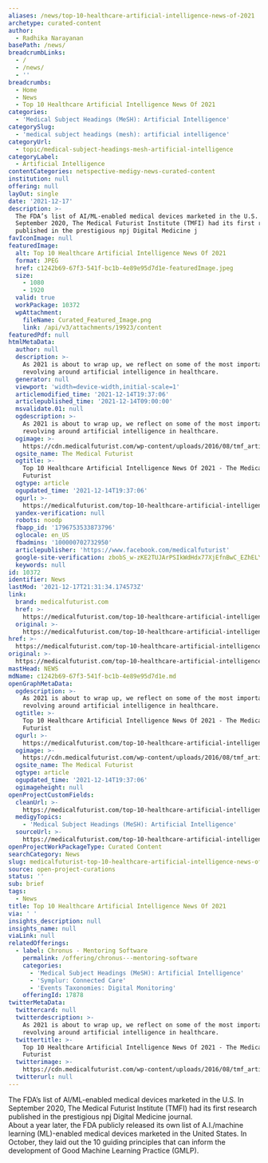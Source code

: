 ```yaml
---
aliases: /news/top-10-healthcare-artificial-intelligence-news-of-2021
archetype: curated-content
author:
  - Radhika Narayanan
basePath: /news/
breadcrumbLinks:
  - /
  - /news/
  - ''
breadcrumbs:
  - Home
  - News
  - Top 10 Healthcare Artificial Intelligence News Of 2021
categories:
  - 'Medical Subject Headings (MeSH): Artificial Intelligence'
categorySlug:
  - 'medical subject headings (mesh): artificial intelligence'
categoryUrl:
  - topic/medical-subject-headings-mesh-artificial-intelligence
categoryLabel:
  - Artificial Intelligence
contentCategories: netspective-medigy-news-curated-content
institution: null
offering: null
layOut: single
date: '2021-12-17'
description: >-
  The FDA’s list of AI/ML-enabled medical devices marketed in the U.S. In
  September 2020, The Medical Futurist Institute (TMFI) had its first research
  published in the prestigious npj Digital Medicine j
favIconImage: null
featuredImage:
  alt: Top 10 Healthcare Artificial Intelligence News Of 2021
  format: JPEG
  href: c1242b69-67f3-541f-bc1b-4e89e95d7d1e-featuredImage.jpeg
  size:
    - 1080
    - 1920
  valid: true
  workPackage: 10372
  wpAttachment:
    fileName: Curated_Featured_Image.png
    link: /api/v3/attachments/19923/content
featuredPdf: null
htmlMetaData:
  author: null
  description: >-
    As 2021 is about to wrap up, we reflect on some of the most important news
    revolving around artificial intelligence in healthcare.
  generator: null
  viewport: 'width=device-width,initial-scale=1'
  articlemodified_time: '2021-12-14T19:37:06'
  articlepublished_time: '2021-12-14T09:00:00'
  msvalidate.01: null
  ogdescription: >-
    As 2021 is about to wrap up, we reflect on some of the most important news
    revolving around artificial intelligence in healthcare.
  ogimage: >-
    https://cdn.medicalfuturist.com/wp-content/uploads/2016/08/tmf_article_288-01.png
  ogsite_name: The Medical Futurist
  ogtitle: >-
    Top 10 Healthcare Artificial Intelligence News Of 2021 - The Medical
    Futurist
  ogtype: article
  ogupdated_time: '2021-12-14T19:37:06'
  ogurl: >-
    https://medicalfuturist.com/top-10-healthcare-artificial-intelligence-news-of-2021/
  yandex-verification: null
  robots: noodp
  fbapp_id: '1796753533873796'
  oglocale: en_US
  fbadmins: '100000702732950'
  articlepublisher: 'https://www.facebook.com/medicalfuturist'
  google-site-verification: zbobS_w-zKE2TUJArPSIkWdHdx77XjEfnBwC_EZhELY
  keywords: null
id: 10372
identifier: News
lastMod: '2021-12-17T21:31:34.174573Z'
link:
  brand: medicalfuturist.com
  href: >-
    https://medicalfuturist.com/top-10-healthcare-artificial-intelligence-news-of-2021/
  original: >-
    https://medicalfuturist.com/top-10-healthcare-artificial-intelligence-news-of-2021/
href: >-
  https://medicalfuturist.com/top-10-healthcare-artificial-intelligence-news-of-2021/
original: >-
  https://medicalfuturist.com/top-10-healthcare-artificial-intelligence-news-of-2021/
mastHead: NEWS
mdName: c1242b69-67f3-541f-bc1b-4e89e95d7d1e.md
openGraphMetaData:
  ogdescription: >-
    As 2021 is about to wrap up, we reflect on some of the most important news
    revolving around artificial intelligence in healthcare.
  ogtitle: >-
    Top 10 Healthcare Artificial Intelligence News Of 2021 - The Medical
    Futurist
  ogurl: >-
    https://medicalfuturist.com/top-10-healthcare-artificial-intelligence-news-of-2021/
  ogimage: >-
    https://cdn.medicalfuturist.com/wp-content/uploads/2016/08/tmf_article_288-01.png
  ogsite_name: The Medical Futurist
  ogtype: article
  ogupdated_time: '2021-12-14T19:37:06'
  ogimageheight: null
openProjectCustomFields:
  cleanUrl: >-
    https://medicalfuturist.com/top-10-healthcare-artificial-intelligence-news-of-2021/
  medigyTopics:
    - 'Medical Subject Headings (MeSH): Artificial Intelligence'
  sourceUrl: >-
    https://medicalfuturist.com/top-10-healthcare-artificial-intelligence-news-of-2021/
openProjectWorkPackageType: Curated Content
searchCategory: News
slug: medicalfuturist-top-10-healthcare-artificial-intelligence-news-of-2021
source: open-project-curations
status: ''
sub: brief
tags:
  - News
title: Top 10 Healthcare Artificial Intelligence News Of 2021
via: ' '
insights_description: null
insights_name: null
viaLink: null
relatedOfferings:
  - label: Chronus - Mentoring Software
    permalink: /offering/chronus---mentoring-software
    categories:
      - 'Medical Subject Headings (MeSH): Artificial Intelligence'
      - 'Symplur: Connected Care'
      - 'Events Taxonomies: Digital Monitoring'
    offeringId: 17878
twitterMetaData:
  twittercard: null
  twitterdescription: >-
    As 2021 is about to wrap up, we reflect on some of the most important news
    revolving around artificial intelligence in healthcare.
  twittertitle: >-
    Top 10 Healthcare Artificial Intelligence News Of 2021 - The Medical
    Futurist
  twitterimage: >-
    https://cdn.medicalfuturist.com/wp-content/uploads/2016/08/tmf_article_288-01.png
  twitterurl: null
---
```

<p>The FDA’s list of AI/ML-enabled medical devices marketed in the U.S. In September 2020, The Medical Futurist Institute (TMFI) had its first research published in the prestigious npj Digital Medicine journal.<br>About a year later, the FDA publicly released its own list of A.I./machine learning (ML)-enabled medical devices marketed in the United States.
In October, they laid out the 10 guiding principles that can inform the development of Good Machine Learning Practice (GMLP).</p>